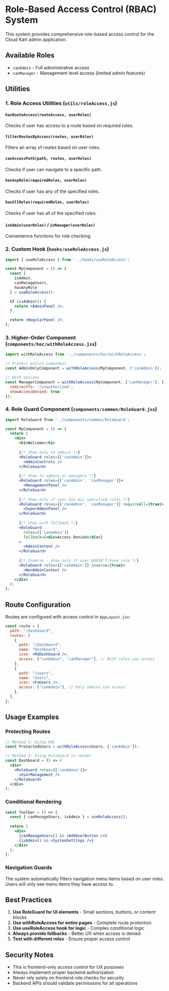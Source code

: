 # Role-Based Access Control (RBAC) System

This system provides comprehensive role-based access control for the Cloud Kart admin application.

## Available Roles

- `canAdmin` - Full administrative access
- `canManager` - Management level access (limited admin features)

## Utilities

### 1. Role Access Utilities (`utils/roleAccess.js`)

#### `hasRouteAccess(routeAccess, userRoles)`
Checks if user has access to a route based on required roles.

#### `filterRoutesByAccess(routes, userRoles)`
Filters an array of routes based on user roles.

#### `canAccessPath(path, routes, userRoles)`
Checks if user can navigate to a specific path.

#### `hasAnyRole(requiredRoles, userRoles)`
Checks if user has any of the specified roles.

#### `hasAllRoles(requiredRoles, userRoles)`
Checks if user has all of the specified roles.

#### `isAdmin(userRoles)` / `isManager(userRoles)`
Convenience functions for role checking.

### 2. Custom Hook (`hooks/useRoleAccess.js`)

```jsx
import { useRoleAccess } from '../hooks/useRoleAccess';

const MyComponent = () => {
  const { 
    isAdmin, 
    canManageUsers, 
    hasAnyRole 
  } = useRoleAccess();

  if (isAdmin()) {
    return <AdminPanel />;
  }

  return <RegularPanel />;
};
```

### 3. Higher-Order Component (`components/hoc/withRoleAccess.jsx`)

```jsx
import withRoleAccess from '../components/hoc/withRoleAccess';

// Protect entire component
const AdminOnlyComponent = withRoleAccess(MyComponent, ['canAdmin']);

// With options
const ManagerComponent = withRoleAccess(MyComponent, ['canManager'], {
  redirectTo: '/unauthorized',
  showAccessDenied: true
});
```

### 4. Role Guard Component (`components/common/RoleGuard.jsx`)

```jsx
import RoleGuard from '../components/common/RoleGuard';

const MyComponent = () => {
  return (
    <div>
      <h1>Welcome</h1>
      
      {/* Show only to admins */}
      <RoleGuard roles={['canAdmin']}>
        <AdminControls />
      </RoleGuard>
      
      {/* Show to admins or managers */}
      <RoleGuard roles={['canAdmin', 'canManager']}>
        <ManagementPanel />
      </RoleGuard>
      
      {/* Show only if user has ALL specified roles */}
      <RoleGuard roles={['canAdmin', 'canManager']} requireAll={true}>
        <SuperAdminPanel />
      </RoleGuard>
      
      {/* Show with fallback */}
      <RoleGuard 
        roles={['canAdmin']} 
        fallback={<div>Access Denied</div>}
      >
        <AdminContent />
      </RoleGuard>
      
      {/* Inverse - show only if user DOESN'T have role */}
      <RoleGuard roles={['canAdmin']} inverse={true}>
        <NonAdminContent />
      </RoleGuard>
    </div>
  );
};
```

## Route Configuration

Routes are configured with access control in `AppLayout.jsx`:

```jsx
const route = {
  path: "/dashboard",
  routes: [
    {
      path: "/dashboard",
      name: "Dashboard",
      icon: <MdDashboard />,
      access: ["canAdmin", "canManager"], // Both roles can access
    },
    {
      path: "/users",
      name: "Users",
      icon: <FaUsers />,
      access: ["canAdmin"], // Only admins can access
    },
  ],
};
```

## Usage Examples

### Protecting Routes
```jsx
// Method 1: Using HOC
const ProtectedUsers = withRoleAccess(Users, ['canAdmin']);

// Method 2: Using RoleGuard in render
const Dashboard = () => (
  <div>
    <RoleGuard roles={['canAdmin']}>
      <UserManagement />
    </RoleGuard>
  </div>
);
```

### Conditional Rendering
```jsx
const Toolbar = () => {
  const { canManageUsers, isAdmin } = useRoleAccess();
  
  return (
    <div>
      {canManageUsers() && <AddUserButton />}
      {isAdmin() && <SystemSettings />}
    </div>
  );
};
```

### Navigation Guards
The system automatically filters navigation menu items based on user roles. Users will only see menu items they have access to.

## Best Practices

1. **Use RoleGuard for UI elements** - Small sections, buttons, or content blocks
2. **Use withRoleAccess for entire pages** - Complete route protection
3. **Use useRoleAccess hook for logic** - Complex conditional logic
4. **Always provide fallbacks** - Better UX when access is denied
5. **Test with different roles** - Ensure proper access control

## Security Notes

- This is frontend-only access control for UX purposes
- Always implement proper backend authorization
- Never rely solely on frontend role checks for security
- Backend APIs should validate permissions for all operations
